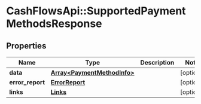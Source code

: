 # CashFlowsApi::SupportedPaymentMethodsResponse

## Properties
Name | Type | Description | Notes
------------ | ------------- | ------------- | -------------
**data** | [**Array&lt;PaymentMethodInfo&gt;**](PaymentMethodInfo.md) |  | [optional] 
**error_report** | [**ErrorReport**](ErrorReport.md) |  | [optional] 
**links** | [**Links**](Links.md) |  | [optional] 

